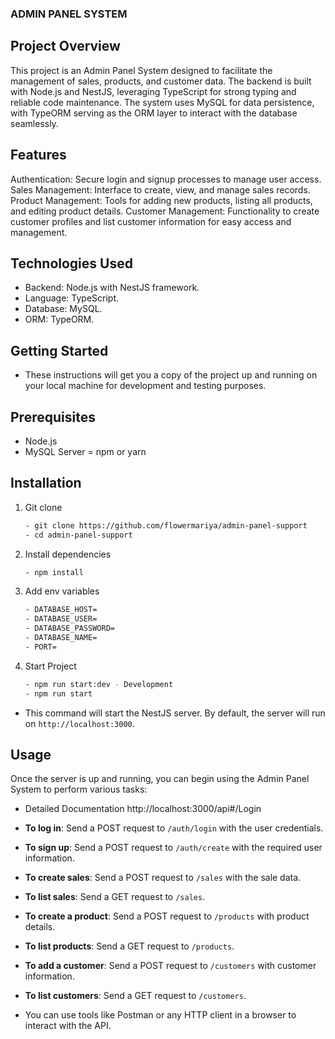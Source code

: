 ### ADMIN PANEL SYSTEM

## Project Overview

This project is an Admin Panel System designed to facilitate the management of sales, products, and customer data. The backend is built with Node.js and NestJS, leveraging TypeScript for strong typing and reliable code maintenance. The system uses MySQL for data persistence, with TypeORM serving as the ORM layer to interact with the database seamlessly.

## Features

Authentication: Secure login and signup processes to manage user access.
Sales Management: Interface to create, view, and manage sales records.
Product Management: Tools for adding new products, listing all products, and editing product details.
Customer Management: Functionality to create customer profiles and list customer information for easy access and management.

## Technologies Used

- Backend: Node.js with NestJS framework.
- Language: TypeScript.
- Database: MySQL.
- ORM: TypeORM.

## Getting Started

- These instructions will get you a copy of the project up and running on your local machine for development and testing purposes.

## Prerequisites

- Node.js
- MySQL Server
  = npm or yarn

## Installation

  1. Git clone
       ```sh
       - git clone https://github.com/flowermariya/admin-panel-support
       - cd admin-panel-support
  2. Install dependencies
      ```sh
     - npm install
  3. Add env variables
     ```sh
     - DATABASE_HOST=
     - DATABASE_USER=
     - DATABASE_PASSWORD=
     - DATABASE_NAME=
     - PORT=
  4. Start Project
      ```sh
      - npm run start:dev - Development
      - npm run start

- This command will start the NestJS server. By default, the server will run on `http://localhost:3000`.

## Usage

Once the server is up and running, you can begin using the Admin Panel System to perform various tasks:

- Detailed Documentation http://localhost:3000/api#/Login

- **To log in**: Send a POST request to `/auth/login` with the user credentials.
- **To sign up**: Send a POST request to `/auth/create` with the required user information.
- **To create sales**: Send a POST request to `/sales` with the sale data.
- **To list sales**: Send a GET request to `/sales`.
- **To create a product**: Send a POST request to `/products` with product details.
- **To list products**: Send a GET request to `/products`.
- **To add a customer**: Send a POST request to `/customers` with customer information.
- **To list customers**: Send a GET request to `/customers`.

- You can use tools like Postman or any HTTP client in a browser to interact with the API.
